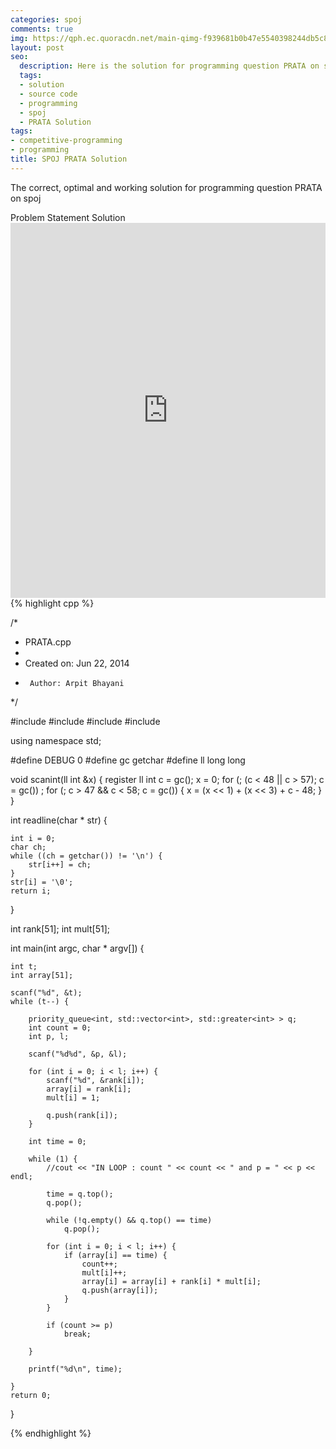 ```yaml
---
categories: spoj
comments: true
img: https://qph.ec.quoracdn.net/main-qimg-f939681b0b47e5540398244db5c8966f?convert_to_webp=true
layout: post
seo:
  description: Here is the solution for programming question PRATA on spoj
  tags:
  - solution
  - source code
  - programming
  - spoj
  - PRATA Solution
tags:
- competitive-programming
- programming
title: SPOJ PRATA Solution
---
```

The correct, optimal and working solution for programming question PRATA on spoj

<div class="ui secondary pointing large menu">
  <a class="grey item" data-tab="problem-statement">
    Problem Statement
  </a>
  <a class="active item grey" data-tab="solution">
    Solution
  </a>
</div>
<div class="ui bottom attached tab" data-tab="problem-statement">
    <iframe src="http://www.spoj.com/problems/PRATA/" width="100%" height="600px" style="overflow: scroll; border: none;"></iframe>
</div>
<div class="ui bottom attached active tab" data-tab="solution">
{% highlight cpp %}

/*
 * PRATA.cpp
 *
 *  Created on: Jun 22, 2014
 *      Author: Arpit Bhayani
 */

#include <queue>
#include <cstdio>
#include <cstdlib>
#include <iostream>

using namespace std;

#define DEBUG 0
#define gc getchar
#define ll long long

void scanint(ll int &x) {
	register ll int c = gc();
	x = 0;
	for (; (c < 48 || c > 57); c = gc())
		;
	for (; c > 47 && c < 58; c = gc()) {
		x = (x << 1) + (x << 3) + c - 48;
	}
}

int readline(char * str) {

	int i = 0;
	char ch;
	while ((ch = getchar()) != '\n') {
		str[i++] = ch;
	}
	str[i] = '\0';
	return i;
}

int rank[51];
int mult[51];

int main(int argc, char * argv[]) {

	int t;
	int array[51];

	scanf("%d", &t);
	while (t--) {

		priority_queue<int, std::vector<int>, std::greater<int> > q;
		int count = 0;
		int p, l;

		scanf("%d%d", &p, &l);

		for (int i = 0; i < l; i++) {
			scanf("%d", &rank[i]);
			array[i] = rank[i];
			mult[i] = 1;

			q.push(rank[i]);
		}

		int time = 0;

		while (1) {
			//cout << "IN LOOP : count " << count << " and p = " << p << endl;

			time = q.top();
			q.pop();

			while (!q.empty() && q.top() == time)
				q.pop();

			for (int i = 0; i < l; i++) {
				if (array[i] == time) {
					count++;
					mult[i]++;
					array[i] = array[i] + rank[i] * mult[i];
					q.push(array[i]);
				}
			}

			if (count >= p)
				break;

		}

		printf("%d\n", time);

	}
	return 0;
}


{% endhighlight %}
</div>
